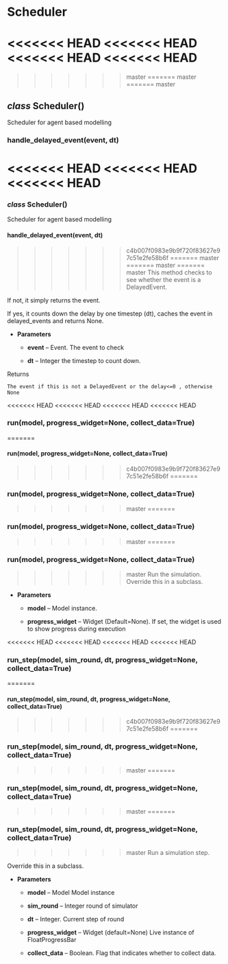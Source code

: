 # Scheduler


<<<<<<< HEAD
<<<<<<< HEAD
<<<<<<< HEAD
<<<<<<< HEAD
=======
>>>>>>> master
=======
>>>>>>> master
=======
>>>>>>> master
## _class_ Scheduler()
Scheduler for agent based modelling


### handle_delayed_event(event, dt)
<<<<<<< HEAD
<<<<<<< HEAD
<<<<<<< HEAD
=======
### _class_ Scheduler()
Scheduler for agent based modelling


#### handle_delayed_event(event, dt)
>>>>>>> c4b007f0983e9b9f720f83627e97c51e2fe58b6f
=======
>>>>>>> master
=======
>>>>>>> master
=======
>>>>>>> master
This method checks to see whether the event is a DelayedEvent.

If not, it simply returns the event.

If yes, it counts down the delay by one timestep (dt), caches the event in delayed_events and returns None.


* **Parameters**

    
    * **event** – Event.
    The event to check


    * **dt** – Integer
    the timestep to count down.


Returns

    The event if this is not a DelayedEvent or the delay<=0 , otherwise None


<<<<<<< HEAD
<<<<<<< HEAD
<<<<<<< HEAD
<<<<<<< HEAD
### run(model, progress_widget=None, collect_data=True)
=======
#### run(model, progress_widget=None, collect_data=True)
>>>>>>> c4b007f0983e9b9f720f83627e97c51e2fe58b6f
=======
### run(model, progress_widget=None, collect_data=True)
>>>>>>> master
=======
### run(model, progress_widget=None, collect_data=True)
>>>>>>> master
=======
### run(model, progress_widget=None, collect_data=True)
>>>>>>> master
Run the simulation.
Override this in a subclass.


* **Parameters**

    
    * **model** – Model instance.


    * **progress_widget** – Widget (Default=None).
    If set, the widget is used to show progress during execution



<<<<<<< HEAD
<<<<<<< HEAD
<<<<<<< HEAD
<<<<<<< HEAD
### run_step(model, sim_round, dt, progress_widget=None, collect_data=True)
=======
#### run_step(model, sim_round, dt, progress_widget=None, collect_data=True)
>>>>>>> c4b007f0983e9b9f720f83627e97c51e2fe58b6f
=======
### run_step(model, sim_round, dt, progress_widget=None, collect_data=True)
>>>>>>> master
=======
### run_step(model, sim_round, dt, progress_widget=None, collect_data=True)
>>>>>>> master
=======
### run_step(model, sim_round, dt, progress_widget=None, collect_data=True)
>>>>>>> master
Run a simulation step.

Override this in a subclass.


* **Parameters**

    
    * **model** – Model
    Model instance


    * **sim_round** – Integer
    round of simulator


    * **dt** – Integer.
    Current step of round


    * **progress_widget** – Widget (default=None)
    Live instance of FloatProgressBar


    * **collect_data** – Boolean.
    Flag that indicates whether to collect data.
